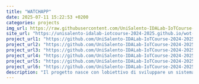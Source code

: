 ```yaml
---
title: "WATCHAPP"
date: 2025-07-11 15:22:53 +0200
categories: projects
img_url: https://raw.githubusercontent.com/UniSalento-IDALab-IoTCourse-2024-2025/wot-project-2024-2025-Presentation-PizzolanteCioffi/main/Visualizza Profilo.jpg
site_url: "https://unisalento-idalab-iotcourse-2024-2025.github.io/wot-project-2024-2025-Presentation-PizzolanteCioffi/"
project_url1: "https://github.com/UniSalento-IDALab-IoTCourse-2024-2025/wot-project-2024-2025-User-PizzolanteCioffi"
project_url2: "https://github.com/UniSalento-IDALab-IoTCourse-2024-2025/wot-project-2024-2025-DataCollector-PizzolanteCioffi"
project_url3: "https://github.com/UniSalento-IDALab-IoTCourse-2024-2025/wot-project-2024-2025-DataPrediction-PizzolanteCioffi"
project_url4: "https://github.com/UniSalento-IDALab-IoTCourse-2024-2025/wot-project-2024-2025-Notification-PizzolanteCioffi"
project_url5: "https://github.com/UniSalento-IDALab-IoTCourse-2024-2025/wot-project-2024-2025-AIModel-PizzolanteCioffi"
project_url6: "https://github.com/UniSalento-IDALab-IoTCourse-2024-2025/wot-project-2024-2025-Frontend-PizzolanteCioffi"
description: "Il progetto nasce con lobiettivo di sviluppare un sistema intelligente e non invasivo per il monitoraggio continuo di pazienti affetti da malattie neurodegenerative, come Alzheimer, Parkinson e SLA. Utilizzando lo smartwatch Google Pixel Watch 2, il sistema rileva automaticamente parametri vitali e comportamentali, tra cui frequenza cardiaca, durata del sonno, tempo trascorso fuori casa e minuti di conversazione telefonica. I dati vengono trasmessi allo smartphone Android del paziente tramite Bluetooth Low Energy (BLE) e da lì inviati al backend cloud, dove sono analizzati da algoritmi di intelligenza artificiale per rilevare segnali di deterioramento sociale. In caso di comportamenti anomali, il sistema invia notifiche personalizzate al paziente e, se necessario, al caregiver, favorendo interventi tempestivi e mirati."
---
```

